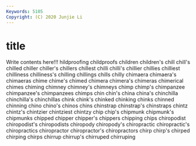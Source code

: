 ```yaml
---
Keywords: 5105
Copyright: (C) 2020 Junjie Li
---
```


# title

Write contents here!!!
hildproofing 
childproofs 
children 
children's 
chill 
chill's 
chilled 
chiller
chiller's 
chillers 
chillest 
chilli 
chilli's 
chillier 
chillies 
chilliest 
chilliness 
chilliness's
chilling 
chillings 
chills 
chilly 
chimaera 
chimaera's 
chimaeras 
chime 
chime's 
chimed
chimera 
chimera's 
chimeras 
chimerical 
chimes 
chiming 
chimney 
chimney's 
chimneys 
chimp
chimp's 
chimpanzee 
chimpanzee's 
chimpanzees 
chimps 
chin 
chin's 
china 
china's 
chinchilla
chinchilla's 
chinchillas 
chink 
chink's 
chinked 
chinking 
chinks 
chinned 
chinning 
chino
chino's 
chinos 
chins 
chinstrap 
chinstrap's 
chinstraps 
chintz 
chintz's 
chintzier 
chintziest
chintzy 
chip 
chip's 
chipmunk 
chipmunk's 
chipmunks 
chipped 
chipper 
chipper's 
chippers
chipping 
chips 
chiropodist 
chiropodist's 
chiropodists 
chiropody 
chiropody's 
chiropractic 
chiropractic's 
chiropractics
chiropractor 
chiropractor's 
chiropractors 
chirp 
chirp's 
chirped 
chirping 
chirps 
chirrup 
chirrup's
chirruped 
chirruping 

